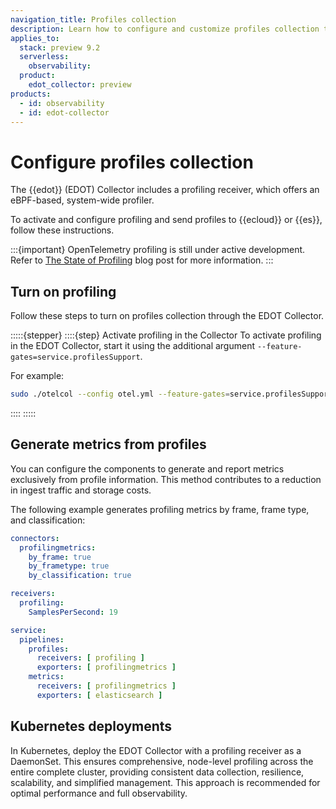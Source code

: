 ```yaml
---
navigation_title: Profiles collection
description: Learn how to configure and customize profiles collection through the Elastic Distribution of OpenTelemetry Collector.
applies_to:
  stack: preview 9.2
  serverless:
    observability:
  product:
    edot_collector: preview
products:
  - id: observability
  - id: edot-collector
---
```


# Configure profiles collection

The {{edot}} (EDOT) Collector includes a profiling receiver, which offers an eBPF-based, system-wide profiler.

To activate and configure profiling and send profiles to {{ecloud}} or {{es}}, follow these instructions.

:::{important}
OpenTelemetry profiling is still under active development. Refer to [The State of Profiling](https://opentelemetry.io/blog/2024/state-profiling/) blog post for more information.
:::

## Turn on profiling

Follow these steps to turn on profiles collection through the EDOT Collector.

:::::{stepper}
::::{step} Activate profiling in the Collector
To activate profiling in the EDOT Collector, start it using the additional argument `--feature-gates=service.profilesSupport`.

For example:

```sh
sudo ./otelcol --config otel.yml --feature-gates=service.profilesSupport
```
::::
:::::

## Generate metrics from profiles

You can configure the components to generate and report metrics exclusively from profile information. This method contributes to a reduction in ingest traffic and storage costs.

The following example generates profiling metrics by frame, frame type, and classification:

```yaml
connectors:
  profilingmetrics:
    by_frame: true
    by_frametype: true
    by_classification: true

receivers:
  profiling:
    SamplesPerSecond: 19

service:
  pipelines:
    profiles:
      receivers: [ profiling ]
      exporters: [ profilingmetrics ]
    metrics:
      receivers: [ profilingmetrics ]
      exporters: [ elasticsearch ]
```

## Kubernetes deployments

In Kubernetes, deploy the EDOT Collector with a profiling receiver as a DaemonSet. This ensures comprehensive, node-level profiling across the entire complete cluster, providing consistent data collection, resilience, scalability, and simplified management. This approach is recommended for optimal performance and full observability.
